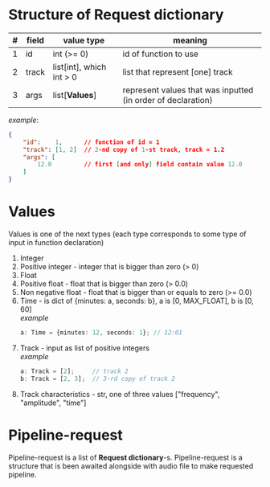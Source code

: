 # Structure of Request dictionary

| #     | field | value type                | meaning                                                      |
| :---: | ---   | ---                       | ---                                                          |
| 1     | id    | int (>= 0)                | id of function to use                                        |
| 2     | track | list[int], which int > 0  | list that represent [one] track                              |
| 3     | args  | list[**Values**]          | represent values that was inputted (in order of declaration) |

*example*:
```json
{
    "id":    1,      // function of id = 1
    "track": [1, 2]  // 2-nd copy of 1-st track, track = 1.2
    "args": [
        12.0         // first [and only] field contain value 12.0
    ]
}
```


# Values
Values is one of the next types (each type corresponds to some type of input in function declaration)

1. Integer
2. Positive integer - integer that is bigger than zero (> 0)
3. Float
4. Positive float - float that is bigger than zero (> 0.0)
5. Non negative float - float that is bigger than or equals to zero (>= 0.0)
6. Time - is dict of {minutes: a, seconds: b}, a is [0, MAX_FLOAT], b is [0, 60] <br/>
    *example*
    ```ts
    a: Time = {minutes: 12, seconds: 1}; // 12:01
    ```
7. Track - input as list of positive integers <br/>
    *example* <br/>
    ```ts
    a: Track = [2];     // track 2
    b: Track = [2, 3];  // 3-rd copy of track 2
    ```
8. Track characteristics - str, one of three values ["frequency", "amplitude", "time"]


# Pipeline-request
Pipeline-request is a list of **Request dictionary**-s.
Pipeline-request is a structure that is been awaited alongside with audio file to make requested pipeline.